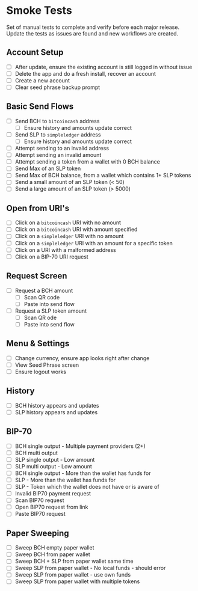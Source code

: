 # Smoke Tests

Set of manual tests to complete and verify before each major release.  
Update the tests as issues are found and new workflows are created.

## Account Setup

- [ ] After update, ensure the existing account is still logged in without issue
- [ ] Delete the app and do a fresh install, recover an account
- [ ] Create a new account
- [ ] Clear seed phrase backup prompt

## Basic Send Flows

- [ ] Send BCH to `bitcoincash` address
  - [ ] Ensure history and amounts update correct
- [ ] Send SLP to `simpleledger` address
  - [ ] Ensure history and amounts update correct
- [ ] Attempt sending to an invalid address
- [ ] Attempt sending an invalid amount
- [ ] Attempt sending a token from a wallet with 0 BCH balance
- [ ] Send Max of an SLP token
- [ ] Send Max of BCH balance, from a wallet which contains 1+ SLP tokens
- [ ] Send a small amount of an SLP token (< 50)
- [ ] Send a large amount of an SLP token (> 5000)

## Open from URI's

- [ ] Click on a `bitcoincash` URI with no amount
- [ ] Click on a `bitcoincash` URI with amount specified
- [ ] Click on a `simpleledger` URI with no amount
- [ ] Click on a `simpleledger` URI with an amount for a specific token
- [ ] Click on a URI with a malformed address
- [ ] Click on a BIP-70 URI request

## Request Screen

- [ ] Request a BCH amount
  - [ ] Scan QR code
  - [ ] Paste into send flow
- [ ] Request a SLP token amount
  - [ ] Scan QR ode
  - [ ] Paste into send flow

## Menu & Settings

- [ ] Change currency, ensure app looks right after change
- [ ] View Seed Phrase screen
- [ ] Ensure logout works

## History

- [ ] BCH history appears and updates
- [ ] SLP history appears and updates

## BIP-70

- [ ] BCH single output - Multiple payment providers (2+)
- [ ] BCH multi output
- [ ] SLP single output - Low amount
- [ ] SLP multi output - Low amount
- [ ] BCH single output - More than the wallet has funds for
- [ ] SLP - More than the wallet has funds for
- [ ] SLP - Token which the wallet does not have or is aware of
- [ ] Invalid BIP70 payment request
- [ ] Scan BIP70 request
- [ ] Open BIP70 request from link
- [ ] Paste BIP70 request

## Paper Sweeping

- [ ] Sweep BCH empty paper wallet
- [ ] Sweep BCH from paper wallet
- [ ] Sweep BCH + SLP from paper wallet same time
- [ ] Sweep SLP from paper wallet - No local funds - should error
- [ ] Sweep SLP from paper wallet - use own funds
- [ ] Sweep SLP from paper wallet with multiple tokens
